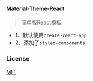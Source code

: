 #### Material-Theme-React
> 简单版React模板

+ 1、默认使用<code>create-react-app</code>
+ 2、添加了<code>styled-components</code>

### License

[MIT](http://opensource.org/licenses/MIT)
